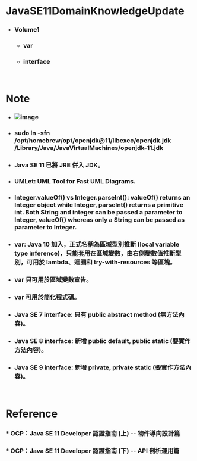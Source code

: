 JavaSE11DomainKnowledgeUpdate
=====
* ### Volume1
    * ### var
    * ### interface
<br />

Note
=====
* ### ![image](https://gitlab.com/ChiangWei/main/-/raw/master/JavaSE11DomainKnowledgeUpdate/%E5%9F%B7%E8%A1%8C%E7%B7%92%E7%94%9F%E5%91%BD%E9%80%B1%E6%9C%9F%E6%B5%81%E7%A8%8B%E5%9C%96.jpg)
* ### sudo ln -sfn /opt/homebrew/opt/openjdk@11/libexec/openjdk.jdk /Library/Java/JavaVirtualMachines/openjdk-11.jdk
* ### Java SE 11 已將 JRE 併入 JDK。
* ### UMLet: UML Tool for Fast UML Diagrams.
* ### Integer.valueOf() vs Integer.parseInt(): valueOf() returns an Integer object while Integer, parseInt() returns a primitive int. Both String and integer can be passed a parameter to Integer, valueOf() whereas only a String can be passed as parameter to Integer.
* ### var: Java 10 加入，正式名稱為區域型別推斷 (local variable type inference)，只能套用在區域變數，由右側變數值推斷型別，可用於 lambda、迴圈和 try-with-resources 等區塊。
* ### var 只可用於區域變數宣告。
* ### var 可用於簡化程式碼。
* ### Java SE 7 interface: 只有 public abstract method (無方法內容)。
* ### Java SE 8 interface: 新增 public default, public static (要實作方法內容)。
* ### Java SE 9 interface: 新增 private, private static (要實作方法內容)。
<br />

Reference
=====
### * OCP：Java SE 11 Developer 認證指南 (上) -- 物件導向設計篇
### * OCP：Java SE 11 Developer 認證指南 (下) -- API 剖析運用篇
